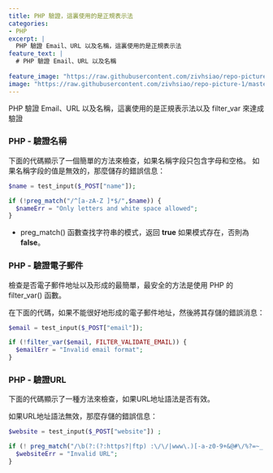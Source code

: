 ```yaml
---
title: PHP 驗證，這裏使用的是正規表示法
categories:
- PHP
excerpt: |
  PHP 驗證 Email、URL 以及名稱，這裏使用的是正規表示法
feature_text: |
  # PHP 驗證 Email、URL 以及名稱
  
feature_image: "https://raw.githubusercontent.com/zivhsiao/repo-picture-1/master/images/milwaukee_1920x1278.jpg" 
image: "https://raw.githubusercontent.com/zivhsiao/repo-picture-1/master/images/php/php1.jpg"  
---
```


PHP 驗證 Email、URL 以及名稱，這裏使用的是正規表示法以及 filter_var 來達成驗證


<!-- more -->

### PHP - 驗證名稱

下面的代碼顯示了一個簡單的方法來檢查，如果名稱字段只包含字母和空格。 如果名稱字段的值是無效的，那麼儲存的錯誤信息：

```php
$name = test_input($_POST["name"]);

if (!preg_match("/^[a-zA-Z ]*$/",$name)) {
  $nameErr = "Only letters and white space allowed"; 
}
```

* preg_match() 函數查找字符串的模式，返回 **true** 如果模式存在，否則為 **false**。

### PHP - 驗證電子郵件

檢查是否電子郵件地址以及形成的最簡單，最安全的方法是使用 PHP 的 filter_var() 函數。

在下面的代碼，如果不能很好地形成的電子郵件地址，然後將其存儲的錯誤消息：

```php
$email = test_input($_POST["email"]);

if (!filter_var($email, FILTER_VALIDATE_EMAIL)) {
  $emailErr = "Invalid email format"; 
}
```

### PHP - 驗證URL

下面的代碼顯示了一種方法來檢查，如果URL地址語法是否有效。

如果URL地址語法無效，那麼存儲的錯誤信息：

```php
$website = test_input($_POST["website"]) ;

if (! preg_match("/\b(?:(?:https?|ftp) :\/\/|www\.)[-a-z0-9+&@#\/%?=~_|!:,.;]*[-a-z0-9+&@#\/%=~_|]/i",$website)) {
  $websiteErr = "Invalid URL"; 
}
```